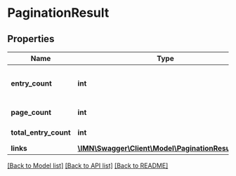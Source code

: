 # PaginationResult

## Properties
Name | Type | Description | Notes
------------ | ------------- | ------------- | -------------
**entry_count** | **int** | The entry count currently returned | 
**page_count** | **int** | The page count | 
**total_entry_count** | **int** | The total entry count | 
**links** | [**\IMN\Swagger\Client\Model\PaginationResultLinks**](PaginationResultLinks.md) |  | 

[[Back to Model list]](../README.md#documentation-for-models) [[Back to API list]](../README.md#documentation-for-api-endpoints) [[Back to README]](../README.md)


